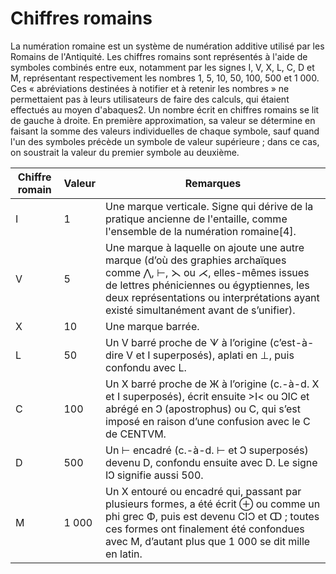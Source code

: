 # Chiffres romains

La numération romaine est un système de numération additive utilisé par les Romains de l'Antiquité. Les chiffres romains sont représentés à l'aide de symboles combinés entre eux, notamment par les signes I, V, X, L, C, D et M, représentant respectivement les nombres 1, 5, 10, 50, 100, 500 et 1 000. Ces « abréviations destinées à notifier et à retenir les nombres » ne permettaient pas à leurs utilisateurs de faire des calculs, qui étaient effectués au moyen d'abaques2.
Un nombre écrit en chiffres romains se lit de gauche à droite. En première approximation, sa valeur se détermine en faisant la somme des valeurs individuelles de chaque symbole, sauf quand l'un des symboles précède un symbole de valeur supérieure ; dans ce cas, on soustrait la valeur du premier symbole au deuxième.



|Chiffre romain|Valeur|Remarques|
|--- |--- |--- |
|I|1|Une marque verticale. Signe qui dérive de la pratique ancienne de l'entaille, comme l'ensemble de la numération romaine[4].|
|V|5|Une marque à laquelle on ajoute une autre marque (d’où des graphies archaïques comme ⋀, ⊢, ⋋ ou ⋌, elles-mêmes issues de lettres phéniciennes ou égyptiennes, les deux représentations ou interprétations ayant existé simultanément avant de s’unifier).|
|X|10|Une marque barrée.|
|L|50|Un V barré proche de ᗐ à l’origine (c’est-à-dire V et I superposés), aplati en ⊥, puis confondu avec L.|
|C|100|Un X barré proche de Ж à l’origine (c.-à-d. X et I superposés), écrit ensuite >I< ou ↃIC et abrégé en Ↄ (apostrophus) ou C, qui s’est imposé en raison d’une confusion avec le C de CENTVM.|
|D|500|Un ⊢ encadré (c.-à-d. ⊢ et Ↄ superposés) devenu D, confondu ensuite avec D. Le signe IↃ signifie aussi 500.|
|M|1 000|Un X entouré ou encadré qui, passant par plusieurs formes, a été écrit ⊕ ou comme un phi grec Φ, puis est devenu CIƆ et ↀ ; toutes ces formes ont finalement été confondues avec M, d’autant plus que 1 000 se dit mille en latin.|


